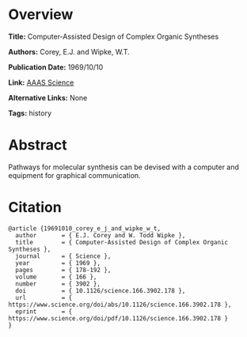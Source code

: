 # Overview
**Title:**
Computer-Assisted Design of Complex Organic Syntheses

**Authors:**
Corey, E.J. and Wipke, W.T.

**Publication Date:**
1969/10/10

**Link:**
[AAAS Science](https://www.science.org/doi/10.1126/science.166.3902.178)

**Alternative Links:**
None

**Tags:**
history


# Abstract
Pathways for molecular synthesis can be devised with a computer and equipment for graphical communication.


# Citation
```
@article {19691010_corey_e_j_and_wipke_w_t,
  author       = { E.J. Corey and W. Todd Wipke },
  title        = { Computer-Assisted Design of Complex Organic Syntheses },
  journal      = { Science },
  year         = { 1969 },
  pages        = { 178-192 },
  volume       = { 166 },
  number       = { 3902 },
  doi          = { 10.1126/science.166.3902.178 },
  url          = { https://www.science.org/doi/abs/10.1126/science.166.3902.178 },
  eprint       = { https://www.science.org/doi/pdf/10.1126/science.166.3902.178 }
}
```
